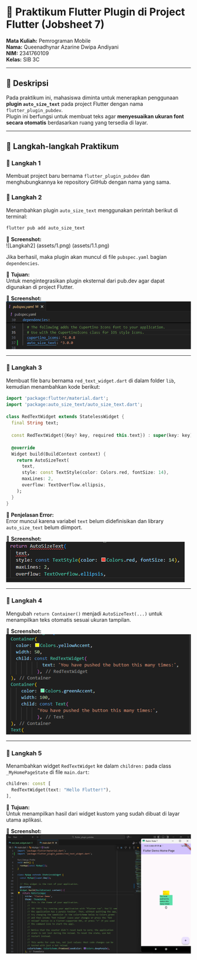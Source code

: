 # 🧩 Praktikum Flutter Plugin di Project Flutter (Jobsheet 7)
**Mata Kuliah:** Pemrograman Mobile  
**Nama:** Queenadhynar Azarine Dwipa Andiyani  
**NIM:** 2341760109  
**Kelas:** SIB 3C  

---

## 📘 Deskripsi
Pada praktikum ini, mahasiswa diminta untuk menerapkan penggunaan **plugin `auto_size_text`** pada project Flutter dengan nama `flutter_plugin_pubdev`.  
Plugin ini berfungsi untuk membuat teks agar **menyesuaikan ukuran font secara otomatis** berdasarkan ruang yang tersedia di layar.

---

## 🧱 Langkah-langkah Praktikum

### 🔹 Langkah 1
Membuat project baru bernama `flutter_plugin_pubdev` dan menghubungkannya ke repository GitHub dengan nama yang sama.

### 🔹 Langkah 2
Menambahkan plugin `auto_size_text` menggunakan perintah berikut di terminal:
```bash
flutter pub add auto_size_text
```
📸 **Screenshot:**  
![Langkah2]
(assets/1.png)
(assets/1.1.png)

Jika berhasil, maka plugin akan muncul di file `pubspec.yaml` bagian `dependencies`.

🧠 **Tujuan:**  
Untuk mengintegrasikan plugin eksternal dari pub.dev agar dapat digunakan di project Flutter.

📸 **Screenshot:**  
![Langkah2](assets/2.png)

---

### 🔹 Langkah 3
Membuat file baru bernama `red_text_widget.dart` di dalam folder `lib`, kemudian menambahkan kode berikut:

```dart
import 'package:flutter/material.dart';
import 'package:auto_size_text/auto_size_text.dart';

class RedTextWidget extends StatelessWidget {
  final String text;

  const RedTextWidget({Key? key, required this.text}) : super(key: key);

  @override
  Widget build(BuildContext context) {
    return AutoSizeText(
      text,
      style: const TextStyle(color: Colors.red, fontSize: 14),
      maxLines: 2,
      overflow: TextOverflow.ellipsis,
    );
  }
}
```

🧠 **Penjelasan Error:**  
Error muncul karena variabel `text` belum didefinisikan dan library `auto_size_text` belum diimport.

📸 **Screenshot:**  
![Langkah3](assets/3.png)

---

### 🔹 Langkah 4
Mengubah `return Container()` menjadi `AutoSizeText(...)` untuk menampilkan teks otomatis sesuai ukuran tampilan.

📸 **Screenshot:**  
![Langkah4](assets/4.png)

---

### 🔹 Langkah 5
Menambahkan widget `RedTextWidget` ke dalam `children:` pada class `_MyHomePageState` di file `main.dart`:

```dart
children: const [
  RedTextWidget(text: "Hello Flutter!"),
],
```

🧠 **Tujuan:**  
Untuk menampilkan hasil dari widget kustom yang sudah dibuat di layar utama aplikasi.

📸 **Screenshot:**  
![Langkah5](assets/5.png)

